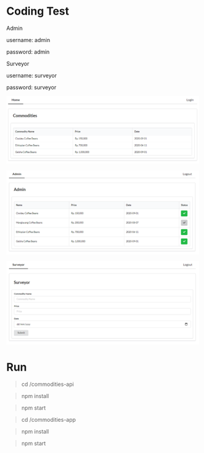 # Coding Test

Admin

username: admin

password: admin


Surveyor

username: surveyor

password: surveyor


![commodities](https://github.com/caacuk/commodities/blob/master/screenshots/commodities.PNG?raw=true)

![admin](https://github.com/caacuk/commodities/blob/master/screenshots/admin.PNG?raw=true)

![surveyor](https://github.com/caacuk/commodities/blob/master/screenshots/surveyor.PNG?raw=true)

# Run

> cd /commodities-api

> npm install

> npm start

> cd /commodities-app

> npm install

> npm start
